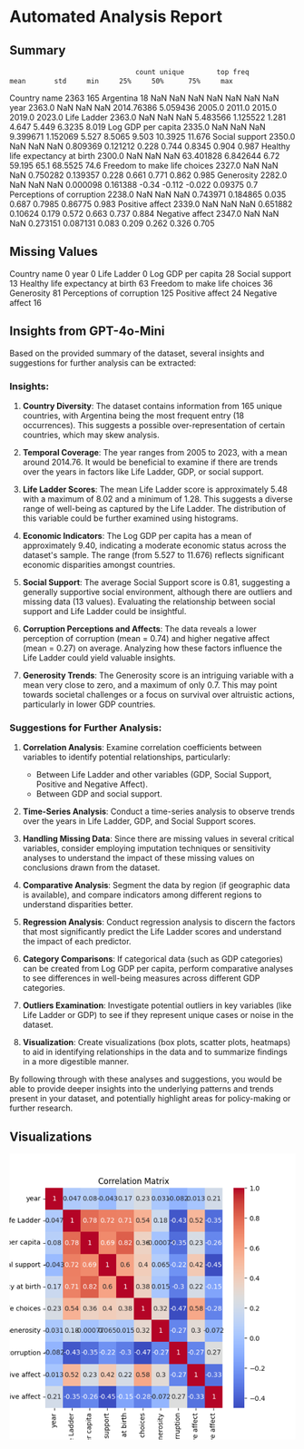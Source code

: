 # Automated Analysis Report

## Summary

                                   count unique        top freq        mean       std     min     25%     50%      75%     max
Country name                        2363    165  Argentina   18         NaN       NaN     NaN     NaN     NaN      NaN     NaN
year                              2363.0    NaN        NaN  NaN  2014.76386  5.059436  2005.0  2011.0  2015.0   2019.0  2023.0
Life Ladder                       2363.0    NaN        NaN  NaN    5.483566  1.125522   1.281   4.647   5.449   6.3235   8.019
Log GDP per capita                2335.0    NaN        NaN  NaN    9.399671  1.152069   5.527  8.5065   9.503  10.3925  11.676
Social support                    2350.0    NaN        NaN  NaN    0.809369  0.121212   0.228   0.744  0.8345    0.904   0.987
Healthy life expectancy at birth  2300.0    NaN        NaN  NaN   63.401828  6.842644    6.72  59.195    65.1  68.5525    74.6
Freedom to make life choices      2327.0    NaN        NaN  NaN    0.750282  0.139357   0.228   0.661   0.771    0.862   0.985
Generosity                        2282.0    NaN        NaN  NaN    0.000098  0.161388   -0.34  -0.112  -0.022  0.09375     0.7
Perceptions of corruption         2238.0    NaN        NaN  NaN    0.743971  0.184865   0.035   0.687  0.7985  0.86775   0.983
Positive affect                   2339.0    NaN        NaN  NaN    0.651882   0.10624   0.179   0.572   0.663    0.737   0.884
Negative affect                   2347.0    NaN        NaN  NaN    0.273151  0.087131   0.083   0.209   0.262    0.326   0.705

## Missing Values

Country name                          0
year                                  0
Life Ladder                           0
Log GDP per capita                   28
Social support                       13
Healthy life expectancy at birth     63
Freedom to make life choices         36
Generosity                           81
Perceptions of corruption           125
Positive affect                      24
Negative affect                      16

## Insights from GPT-4o-Mini

Based on the provided summary of the dataset, several insights and suggestions for further analysis can be extracted:

### Insights:

1. **Country Diversity**: The dataset contains information from 165 unique countries, with Argentina being the most frequent entry (18 occurrences). This suggests a possible over-representation of certain countries, which may skew analysis. 

2. **Temporal Coverage**: The year ranges from 2005 to 2023, with a mean around 2014.76. It would be beneficial to examine if there are trends over the years in factors like Life Ladder, GDP, or social support.

3. **Life Ladder Scores**: The mean Life Ladder score is approximately 5.48 with a maximum of 8.02 and a minimum of 1.28. This suggests a diverse range of well-being as captured by the Life Ladder. The distribution of this variable could be further examined using histograms.

4. **Economic Indicators**: The Log GDP per capita has a mean of approximately 9.40, indicating a moderate economic status across the dataset's sample. The range (from 5.527 to 11.676) reflects significant economic disparities amongst countries.

5. **Social Support**: The average Social Support score is 0.81, suggesting a generally supportive social environment, although there are outliers and missing data (13 values). Evaluating the relationship between social support and Life Ladder could be insightful.

6. **Corruption Perceptions and Affects**: The data reveals a lower perception of corruption (mean = 0.74) and higher negative affect (mean = 0.27) on average. Analyzing how these factors influence the Life Ladder could yield valuable insights.

7. **Generosity Trends**: The Generosity score is an intriguing variable with a mean very close to zero, and a maximum of only 0.7. This may point towards societal challenges or a focus on survival over altruistic actions, particularly in lower GDP countries.

### Suggestions for Further Analysis:

1. **Correlation Analysis**: Examine correlation coefficients between variables to identify potential relationships, particularly:
   - Between Life Ladder and other variables (GDP, Social Support, Positive and Negative Affect).
   - Between GDP and social support.

2. **Time-Series Analysis**: Conduct a time-series analysis to observe trends over the years in Life Ladder, GDP, and Social Support scores.

3. **Handling Missing Data**: Since there are missing values in several critical variables, consider employing imputation techniques or sensitivity analyses to understand the impact of these missing values on conclusions drawn from the dataset.

4. **Comparative Analysis**: Segment the data by region (if geographic data is available), and compare indicators among different regions to understand disparities better.

5. **Regression Analysis**: Conduct regression analysis to discern the factors that most significantly predict the Life Ladder scores and understand the impact of each predictor.

6. **Category Comparisons**: If categorical data (such as GDP categories) can be created from Log GDP per capita, perform comparative analyses to see differences in well-being measures across different GDP categories.

7. **Outliers Examination**: Investigate potential outliers in key variables (like Life Ladder or GDP) to see if they represent unique cases or noise in the dataset.

8. **Visualization**: Create visualizations (box plots, scatter plots, heatmaps) to aid in identifying relationships in the data and to summarize findings in a more digestible manner.

By following through with these analyses and suggestions, you would be able to provide deeper insights into the underlying patterns and trends present in your dataset, and potentially highlight areas for policy-making or further research.

## Visualizations

![correlation_matrix.png](correlation_matrix.png)
